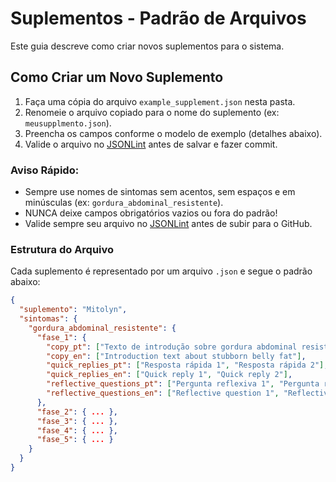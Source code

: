 # Suplementos - Padrão de Arquivos

Este guia descreve como criar novos suplementos para o sistema.

## Como Criar um Novo Suplemento

1. Faça uma cópia do arquivo `example_supplement.json` nesta pasta.
2. Renomeie o arquivo copiado para o nome do suplemento (ex: `meusupplmento.json`).
3. Preencha os campos conforme o modelo de exemplo (detalhes abaixo).
4. Valide o arquivo no [JSONLint](https://jsonlint.com) antes de salvar e fazer commit.

### Aviso Rápido:
- Sempre use nomes de sintomas sem acentos, sem espaços e em minúsculas (ex: `gordura_abdominal_resistente`).
- NUNCA deixe campos obrigatórios vazios ou fora do padrão!
- Valide sempre seu arquivo no [JSONLint](https://jsonlint.com) antes de subir para o GitHub.

### Estrutura do Arquivo

Cada suplemento é representado por um arquivo `.json` e segue o padrão abaixo:

```json
{
  "suplemento": "Mitolyn",
  "sintomas": {
    "gordura_abdominal_resistente": {
      "fase_1": {
        "copy_pt": ["Texto de introdução sobre gordura abdominal resistente"],
        "copy_en": ["Introduction text about stubborn belly fat"],
        "quick_replies_pt": ["Resposta rápida 1", "Resposta rápida 2"],
        "quick_replies_en": ["Quick reply 1", "Quick reply 2"],
        "reflective_questions_pt": ["Pergunta reflexiva 1", "Pergunta reflexiva 2"],
        "reflective_questions_en": ["Reflective question 1", "Reflective question 2"]
      },
      "fase_2": { ... },
      "fase_3": { ... },
      "fase_4": { ... },
      "fase_5": { ... }
    }
  }
}
